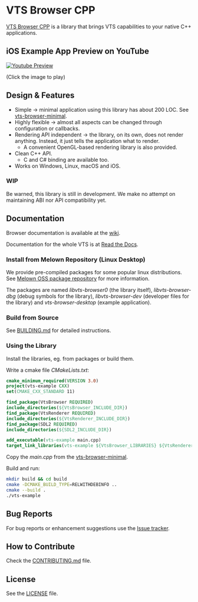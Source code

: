 # VTS Browser CPP

[VTS Browser CPP](https://github.com/melown/vts-browser-cpp) is a library
that brings VTS capabilities to your native C++ applications.

## iOS Example App Preview on YouTube

[![Youtube Preview](https://raw.githubusercontent.com/wiki/Melown/vts-browser-cpp/vts-browser-ios.jpg)](https://www.youtube.com/watch?v=BP_zyMTHVlg&feature=youtu.be)

(Click the image to play)

## Design & Features

- Simple -> minimal application using this library has about 200 LOC.
  See [vts-browser-minimal](https://github.com/Melown/vts-browser-cpp/wiki/examples-minimal).
- Highly flexible -> almost all aspects can be changed through configuration or callbacks.
- Rendering API independent -> the library, on its own, does not render anything.
  Instead, it just tells the application what to render.
  - A convenient OpenGL-based rendering library is also provided.
- Clean C++ API.
  - C and C# binding are available too.
- Works on Windows, Linux, macOS and iOS.

### WIP

Be warned, this library is still in development.
We make no attempt on maintaining ABI nor API compatibility yet.

## Documentation

Browser documentation is available at the
[wiki](https://github.com/melown/vts-browser-cpp/wiki).

Documentation for the whole VTS is at
[Read the Docs](https://melown.readthedocs.io).

### Install from Melown Repository (Linux Desktop)

We provide pre-compiled packages for some popular linux distributions.
See [Melown OSS package repository](https://cdn.melown.com/packages/) for more information.

The packages are named _libvts-browser0_ (the library itself),
_libvts-browser-dbg_ (debug symbols for the library),
_libvts-browser-dev_ (developer files for the library)
and _vts-browser-desktop_ (example application).

### Build from Source

See [BUILDING.md](BUILDING.md) for detailed instructions.

### Using the Library

Install the libraries, eg. from packages or build them.

Write a cmake file _CMakeLists.txt_:

```cmake
cmake_minimum_required(VERSION 3.0)
project(vts-example CXX)
set(CMAKE_CXX_STANDARD 11)

find_package(VtsBrowser REQUIRED)
include_directories(${VtsBrowser_INCLUDE_DIR})
find_package(VtsRenderer REQUIRED)
include_directories(${VtsRenderer_INCLUDE_DIR})
find_package(SDL2 REQUIRED)
include_directories(${SDL2_INCLUDE_DIR})

add_executable(vts-example main.cpp)
target_link_libraries(vts-example ${VtsBrowser_LIBRARIES} ${VtsRenderer_LIBRARIES} SDL2)
```

Copy the _main.cpp_ from the [vts-browser-minimal](https://github.com/Melown/vts-browser-cpp/wiki/examples-minimal).

Build and run:

```sh
mkdir build && cd build
cmake -DCMAKE_BUILD_TYPE=RELWITHDEBINFO ..
cmake --build .
./vts-example
```

## Bug Reports

For bug reports or enhancement suggestions use the
[Issue tracker](https://github.com/melown/vts-browser-cpp/issues).

## How to Contribute

Check the [CONTRIBUTING.md](CONTRIBUTING.md) file.

## License

See the [LICENSE](LICENSE) file.




